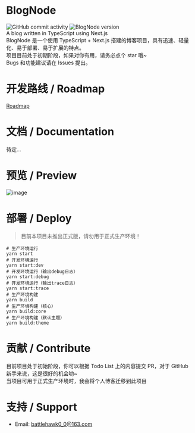 # BlogNode
![GitHub commit activity](https://img.shields.io/github/commit-activity/y/BATTLEHAWK00/BlogNode-dev)
![BlogNode version](https://img.shields.io/npm/v/blognode?style=plastic)  
A blog written in TypeScript using Next.js  
BlogNode 是一个使用 TypeScript + Next.js 搭建的博客项目，具有迅速、轻量化、易于部署、易于扩展的特点。  
项目目前处于初期阶段，如果对你有用，请务必点个 star 哦~  
Bugs 和功能建议请在 Issues 提出。

# 开发路线 / Roadmap
[Roadmap](https://github.com/users/BATTLEHAWK00/projects/1)

# 文档 / Documentation
待定...

# 预览 / Preview
![image](https://user-images.githubusercontent.com/45313304/172744462-2a94e483-dead-4d18-94ff-1af363838f20.png)

# 部署 / Deploy
> 目前本项目未推出正式版，请勿用于正式生产环境！  
```shell
# 生产环境运行
yarn start
# 开发环境运行
yarn start:dev
# 开发环境运行（输出debug日志）
yarn start:debug
# 开发环境运行（输出trace日志）
yarn start:trace
# 生产环境构建
yarn build
# 生产环境构建（核心）
yarn build:core
# 生产环境构建（默认主题）
yarn build:theme
```

# 贡献 / Contribute
目前项目处于初始阶段，你可以根据 Todo List 上的内容提交 PR，对于 GitHub 新手来说，这是很好的机会哟~  
当项目可用于正式生产环境时，我会将个人博客迁移到此项目

# 支持 / Support
* Email: [battlehawk0_0@163.com](mailto:battlehawk0_0@163.com)
